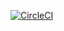 [![CircleCI](https://dl.circleci.com/status-badge/img/gh/LeHoaiVu/DevOps_Microservices/tree/master.svg?style=svg)](https://dl.circleci.com/status-badge/redirect/gh/LeHoaiVu/DevOps_Microservices/tree/master)
